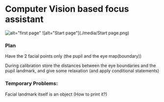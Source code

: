 # Computer Vision based focus assistant

![alt="first page"](./media/first.png)
![alt="Start page"](./media/Start page.png)

### Plan

Have the 2 facial points only (the pupil and the eye map(boundary))

During calibration store the distances between the eye boundaries and the pupil landmark, and give some relaxation (and apply conditional statements)

### Temporary Problems:

Facial landmark itself is an object (How to print it?)
